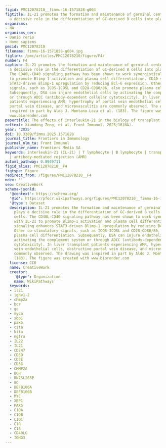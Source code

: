 ```yaml
---
figid: PMC12078210__fimmu-16-1571828-g004
figtitle: IL-21 promotes the formation and maintenance of germinal centers and plays
  a decisive role in the differentiation of GC-derived B cells into plasma cells
organisms:
- NA
organisms_ner:
- Danio rerio
- Homo sapiens
pmcid: PMC12078210
filename: fimmu-16-1571828-g004.jpg
figlink: /pmc/articles/PMC12078210/figure/F4/
number: F4
caption: IL-21 promotes the formation and maintenance of germinal centers and plays
  a decisive role in the differentiation of GC-derived B cells into plasma cells.
  The CD40L-CD40 signaling pathway has been shown to work synergistically with IL-21
  to promote Blimp-1 activation and plasma cell differentiation. CD40 signaling enhances
  STAT3-driven Blimp-1 upregulation by reducing Bcl-6 expression. Other co-stimulatory
  signals, such as ICOS-ICOSL and CD28-CD80/86, also promote plasma cell differentiation.
  Subsequently, DSA can injure endothelial cells by activating the complement system
  or through ADCC (antibody-dependent cellular cytotoxicity). In liver transplant
  patients experiencing AMR, hypertrophy of portal vein endothelial cells, obstructive
  portal vein disease, and microvasculitis are commonly observed. The drawing was
  inspired in part by Aldo J. Montano-Loza et al. (183). The figure was created with
  www.biorender.com
papertitle: The effects of interleukin-21 in the biology of transplant rejection
reftext: Xiandong Zeng, et al. Front Immunol. 2025;16(NA).
year: '2025'
doi: 10.3389/fimmu.2025.1571828
journal_title: Frontiers in Immunology
journal_nlm_ta: Front Immunol
publisher_name: Frontiers Media SA
keywords: interleukin-21 (IL-21) | T lymphocyte | B lymphocyte | transplant rejection
  | antibody-mediated rejection (AMR)
automl_pathway: 0.8949711
figid_alias: PMC12078210__F4
figtype: Figure
redirect_from: /figures/PMC12078210__F4
ndex: ''
seo: CreativeWork
schema-jsonld:
  '@context': https://schema.org/
  '@id': https://pfocr.wikipathways.org/figures/PMC12078210__fimmu-16-1571828-g004.html
  '@type': Dataset
  description: IL-21 promotes the formation and maintenance of germinal centers and
    plays a decisive role in the differentiation of GC-derived B cells into plasma
    cells. The CD40L-CD40 signaling pathway has been shown to work synergistically
    with IL-21 to promote Blimp-1 activation and plasma cell differentiation. CD40
    signaling enhances STAT3-driven Blimp-1 upregulation by reducing Bcl-6 expression.
    Other co-stimulatory signals, such as ICOS-ICOSL and CD28-CD80/86, also promote
    plasma cell differentiation. Subsequently, DSA can injure endothelial cells by
    activating the complement system or through ADCC (antibody-dependent cellular
    cytotoxicity). In liver transplant patients experiencing AMR, hypertrophy of portal
    vein endothelial cells, obstructive portal vein disease, and microvasculitis are
    commonly observed. The drawing was inspired in part by Aldo J. Montano-Loza et al.
    (183). The figure was created with www.biorender.com
  license: CC0
  name: CreativeWork
  creator:
    '@type': Organization
    name: WikiPathways
  keywords:
  - il21
  - ighv1-2
  - chmp2a
  - bcr
  - gc
  - myca
  - xbp1
  - pax5
  - cita
  - kita
  - ngfra
  - IL22
  - IL21
  - CD247
  - CD3D
  - CD3E
  - CD3G
  - CHMP2A
  - BCR
  - RN7SL263P
  - GC
  - DEFB106A
  - DEFB106B
  - MYC
  - XBP1
  - PAX5
  - C1QA
  - C1QB
  - C1QC
  - C1R
  - C1S
  - CD40LG
  - IGHG3
---
```

